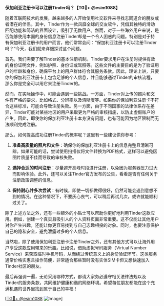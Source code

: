 **保加利亚注册卡可以注册Tinder吗？【TG💪+ @esim1088】**

随着互联网技术的发展，越来越多的人开始使用社交软件来寻找志同道合的朋友或者潜在的伴侣。其中，Tinder作为一款风靡全球的交友软件，凭借其独特的滑动匹配功能和简洁的界面设计，吸引了无数用户。然而，对于一些海外用户来说，是否能够使用本国的身份信息注册Tinder却是一个令人困惑的问题。特别是对于持有保加利亚注册卡的用户而言，他们常常会问：“保加利亚注册卡可以注册Tinder吗？”今天，我们就来详细探讨这个问题。

首先，我们需要了解Tinder的基本注册机制。Tinder要求用户在注册时提供有效的身份证明文件，例如护照、身份证或驾照等。这些文件的主要目的是为了验证用户的年龄和身份，确保平台上的用户群体符合其服务条款。因此，理论上讲，只要你的保加利亚注册卡上包含足够的个人信息，并且能够通过Tinder的审核流程，那么你是完全可以用它来注册Tinder的。

然而，在实际操作中，可能会遇到一些挑战。一方面，Tinder对上传的照片和文件有严格的要求，比如格式、分辨率以及清晰度等。如果你的保加利亚注册卡不符合这些标准，可能会导致注册失败。另一方面，由于不同国家的法律体系存在差异，Tinder可能对某些地区的用户采取更为严格的审核措施，以防止虚假账户的产生。因此，即使你的保加利亚注册卡本身没有问题，也有可能因为地区限制而无法顺利完成注册。

那么，如何提高成功注册Tinder的概率呢？这里有一些建议供你参考：

1. **准备高质量的照片和文件**：确保你的保加利亚注册卡上的信息完整且清晰可辨。如果可能的话，尝试使用扫描仪将文件转换为PDF格式，这样可以避免因图片质量不佳而导致的审核失败。

2. **选择合适的时间注册**：尽量避开高峰时段进行注册，以免因为服务器压力过大而影响体验。此外，还可以关注Tinder官方发布的公告，看看是否有任何关于注册政策调整的信息。

3. **保持耐心并多次尝试**：有时候，即使一切都做得很好，仍然可能会遇到意想不到的情况。在这种情况下，不要灰心丧气，可以稍后再试几次，或许就能顺利过关了。

除了上述方法之外，还有一些额外的小贴士可以帮助你更好地利用Tinder这款应用。例如，创建一个真实且吸引人的个人资料页面非常重要。这不仅能让其他用户对你产生兴趣，还能让你更容易找到与自己志趣相投的对象。同时，也要注意保护自己的隐私安全，避免泄露过多的个人信息。

当然啦，除了使用保加利亚注册卡注册Tinder之外，还有其他方式可以让海外用户享受这款应用带来的乐趣。比如说，借助虚拟号码服务（Virtual Number Service）来获取临时手机号码，从而绕过传统意义上的身份验证环节。这类服务通常价格实惠且操作简便，非常适合那些暂时没有实体SIM卡但又想快速加入Tinder社区的朋友。

最后再强调一遍，无论采用哪种方式，都请大家务必遵守相关法律法规以及Tinder的服务条款，共同维护健康和谐的网络环境。希望每位朋友都能在这个充满机遇的世界里找到属于自己的幸福！

[[TG💪+ @esim1088](https://t.me/s/esim1088) ![Image](https://i.postimg.cc/4NQfJmqS/Snipaste-2025-05-13-00-14-12.png)]